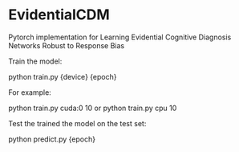 # EvidentialCDM
Pytorch implementation for Learning Evidential Cognitive Diagnosis Networks Robust to Response Bias

Train the model:

python train.py {device} {epoch}

For example:

python train.py cuda:0 10 or python train.py cpu 10

Test the trained the model on the test set:

python predict.py {epoch}
